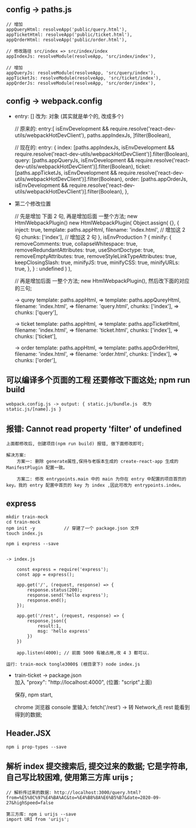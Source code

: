 ##  config -> paths.js

    // 增加
    appQueryHtml: resolveApp('public/query.html'),
    appTicketHtml: resolveApp('public/ticket.html'),
    appQrderHtml: resolveApp('public/order.html'),

    // 修改路径 src/index => src/index/index
    appIndexJs: resolveModule(resolveApp, 'src/index/index'),

    // 增加
    appQueryJs: resolveModule(resolveApp, 'src/query/index'),
    appTicketJs: resolveModule(resolveApp, 'src/ticket/index'),
    appQrderJs: resolveModule(resolveApp, 'src/order/index'),



##  config -> webpack.config
  - entry: [] 改为: 对象 (其实就是单个的, 改成多个)


    // 原来的:
    entry:[ isEnvDevelopment && require.resolve('react-dev-utils/webpackHotDevClient'), paths.appIndexJs, ]filter(Boolean),

    // 现在的: 
    entry: {
      index: [paths.appIndexJs, isEnvDevelopment && require.resolve('react-dev-utils/webpackHotDevClient')].filter(Boolean),
      query: [paths.appQueryJs, isEnvDevelopment && require.resolve('react-dev-utils/webpackHotDevClient')].filter(Boolean),
      ticket: [paths.appTicketJs, isEnvDevelopment && require.resolve('react-dev-utils/webpackHotDevClient')].filter(Boolean),
      order: [paths.appOrderJs, isEnvDevelopment && require.resolve('react-dev-utils/webpackHotDevClient')].filter(Boolean),
    },  


  - 第二个修改位置

    // 先是增加 下面 2 句,  再是增加后面 一整个方法; new HtmlWebpackPlugin() 
    new HtmlWebpackPlugin(
        Object.assign(
          {},
          {
            inject: true,
            template: paths.appHtml,
            filename: 'index.html',  // 增加这 2 句
            chunks: ['index'],  // 增加这 2 句
          },
          isEnvProduction
            ? {
                minify: {
                  removeComments: true,
                  collapseWhitespace: true,
                  removeRedundantAttributes: true,
                  useShortDoctype: true,
                  removeEmptyAttributes: true,
                  removeStyleLinkTypeAttributes: true,
                  keepClosingSlash: true,
                  minifyJS: true,
                  minifyCSS: true,
                  minifyURLs: true,
                },
              }
            : undefined
        )
      ),


    // 再是增加后面 一整个方法; new HtmlWebpackPlugin(), 然后改下面的对应的三句;

    -> qurey
    template: paths.appHtml, => template: paths.appQureyHtml,
    filename: 'index.html',  => filename: 'query.html',
    chunks: ['index'],       => chunks: ['query'],

    -> ticket
    template: paths.appHtml, => template: paths.appTicketHtml,
    filename: 'index.html',  => filename: 'ticket.html',
    chunks: ['index'],       => chunks: ['ticket'],

    -> order
    template: paths.appHtml, => template: paths.appOrderHtml,
    filename: 'index.html',  => filename: 'order.html',
    chunks: ['index'],       => chunks: ['order'],

##  可以编译多个页面的工程 还要修改下面这处; npm run build
    webpack.config.js -> output: { static.js/bundle.js  改为 static.js/[name].js }


##  报错: Cannot read property 'filter' of undefined

	上面都修改后, 创建项目(npm run build) 报错, 做下面修改即可;

	解决方案:
		方案一: 删除 generate属性,保持与老版本生成的 create-react-app 生成的 ManifestPlugin 配置一致。

		方案二: 修改 entrypoints.main 中的 main 为你在 entry 中配置的项目首页的 key。我的 entry 配置中首页的 key 为 index ,因此可改为 entrypoints.index。


##  express
	mkdir train-mock
	cd train-mock
	npm init -y           // 穿建了一个 package.json 文件
	touch index.js

	npm i express --save


	-> index.js

		const express = require('express');
		const app = express();

		app.get('/', (request, response) => {
			response.status(200);
			response.send('hello express');
			response.end();
		});

		app.get('/rest', (request, response) => {
			response.json({
				result:1,
				msg: 'hello express'
			})
		})

		app.listen(4000); // 前面 5000 有被占用,改 4 3 都可以.

	运行:	train-mock tongle3000$ (根目录下) node index.js

 -  train-ticket -> package.json  
	加入 "proxy": "http://localhost:4000", (位置: "script"上面)

	保存, npm start, 

	chrome 浏览器 console 里输入: fetch('/rest')  -> 转 Network,点 rest 能看到 得到的数据;


##  Header.JSX
	npm i prop-types --save

##  解析 index 提交搜索后, 提交过来的数据; 它是字符串,自己写比较困难, 使用第三方库 urijs ;
    // 解析传过来的数据: http://localhost:3000/query.html?from=%E5%8C%97%E4%BA%AC&to=%E4%B8%8A%E6%B5%B7&date=2020-09-27&highSpeed=false
    
    第三方库: npm i urijs --save
    import URI from 'urijs'; 

    

